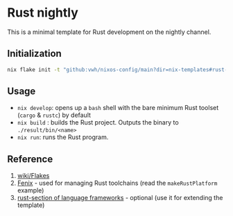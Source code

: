 # Rust nightly

This is a minimal template for Rust development on the nightly channel.

## Initialization

```bash
nix flake init -t "github:vwh/nixos-config/main?dir=nix-templates#rust-nightly"
```

## Usage

- `nix develop`: opens up a `bash` shell with the bare minimum Rust toolset (`cargo` & `rustc`) by default
- `nix build` : builds the Rust project. Outputs the binary to `./result/bin/<name>`
- `nix run`: runs the Rust program.

## Reference

1. [wiki/Flakes](https://nixos.wiki/wiki/Flakes)
2. [Fenix](https://github.com/nix-community/fenix) - used for managing Rust toolchains (read the `makeRustPlatform` example)
3. [rust-section of language frameworks](https://github.com/NixOS/nixpkgs/blob/master/doc/languages-frameworks/rust.section.md#cargo-features-cargo-features) - optional (use it for extending the template)
